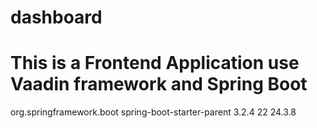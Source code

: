 # dashboard

# This is a Frontend Application use Vaadin framework and Spring Boot

<parent>
    <groupId>org.springframework.boot</groupId>
    <artifactId>spring-boot-starter-parent</artifactId>
    <version>3.2.4</version>
    <relativePath/> <!-- lookup parent from repository -->
</parent>

<properties>
    <java.version>22</java.version>
    <vaadin.version>24.3.8</vaadin.version>
</properties>

